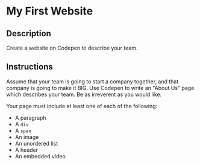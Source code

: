 # My First Website

## Description

Create a website on Codepen to describe your team.

## Instructions

Assume that your team is going to start a company together, and that company is going to make it BIG.  Use Codepen to write an "About Us" page which describes your team.  Be as irreverent as you would like.

Your page must include at least one of each of the following:

* A paragraph
* A `div`
* A `span`
* An image
* An unordered list
* A header
* An embedded video
